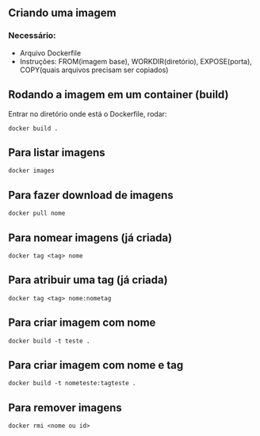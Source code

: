 ## Criando uma imagem

### Necessário:
- Arquivo Dockerfile
- Instruções: FROM(imagem base), WORKDIR(diretório), EXPOSE(porta), COPY(quais arquivos precisam ser copiados)

## Rodando a imagem em um container (build)

Entrar no diretório onde está o Dockerfile, rodar:
```
docker build .
```

## Para listar imagens

```
docker images
```

## Para fazer download de imagens
```
docker pull nome
```

## Para nomear imagens (já criada)
```
docker tag <tag> nome
```
## Para atribuir uma tag (já criada)
```
docker tag <tag> nome:nometag
```

## Para criar imagem com nome
```
docker build -t teste .
```

## Para criar imagem com nome e tag
```
docker build -t nometeste:tagteste .
```

## Para remover imagens 
```
docker rmi <nome ou id>
```